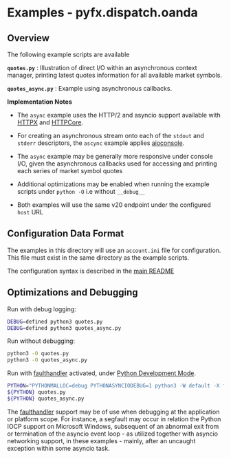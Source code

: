 Examples - pyfx.dispatch.oanda
==============================

## Overview

The following example scripts are available

**`quotes.py`** : Illustration of direct I/O within an asynchronous
context manager, printing latest quotes information for all available
market symbols.

**`quotes_async.py`**  : Example using asynchronous callbacks.

**Implementation Notes**

* The `async` example uses the HTTP/2 and asyncio support available with
  [HTTPX][httpx] and [HTTPCore][httpcore].

* For creating an asynchronous stream onto each of the `stdout` and `stderr`
  descriptors, the `ascync` example applies [aioconsole][aioconsole].

* The `async` example may be generally more responsive under console I/O, given
  the asynchronous callbacks used for accessing and printing each series of
  market symbol quotes

* Additional optimizations may be enabled when running the example scripts
  under `python -O` i.e without `__debug__`

* Both examples will use the same v20 endpoint under the configured `host` URL

## Configuration Data Format

The examples in this directory will use an `account.ini` file
for configuration. This file must exist in the same directory
as the example scripts.

The configuration syntax is described in the [main README](../README.md#example-scripts)


## Optimizations and Debugging

Run with debug logging:
```sh
DEBUG=defined python3 quotes.py
DEBUG=defined python3 quotes_async.py
```

Run without debugging:
```sh
python3 -O quotes.py
python3 -O quotes_async.py
```

Run with [faulthandler][faulthandler] activated, under
[Python Development Mode][pydevmode].
```sh
PYTHON="PYTHONMALLOC=debug PYTHONASYNCIODEBUG=1 python3 -W default -X faulthandler"
${PYTHON} quotes.py
${PYTHON} quotes_async.py
```

The [faulthandler][faulthandler] support may be of use when debugging at
the application or platform scope. For instance, a segfault may occur in
relation the Python IOCP support on Microsoft Windows, subsequent of an
abnormal exit from or termination of the asyncio event loop - as utilized
together with asyncio networking support, in these examples - mainly, after
an uncaught exception within some asyncio task.


[httpx]: https://www.python-httpx.org/
[httpcore]: https://www.encode.io/httpcore/
[aioconsole]: https://github.com/vxgmichel/aioconsole
[faulthandler]: https://docs.python.org/3/library/faulthandler.html#module-faulthandler
[pydevmode]: https://docs.python.org/3/library/devmode.html#devmode
